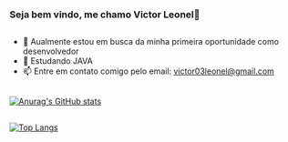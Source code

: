 ### Seja bem vindo, me chamo Victor Leonel👋

##
- 🔭 Aualmente estou em busca da minha primeira oportunidade como desenvolvedor
- 🌱 Estudando JAVA
- 📫 Entre em contato comigo pelo email: victor03leonel@gmail.com

##
[![Anurag's GitHub stats](https://github-readme-stats.vercel.app/api?username=v-leonel&show_icons=true&theme=radical)](https://github.com/v-leonel/github-readme-stats)
##

[![Top Langs](https://github-readme-stats.vercel.app/api/top-langs/?username=v-leonel&layout=compact&theme=radical&show_icons=true&langs_count=10)](https://github.com/v-leonel/github-readme-stats)
##
